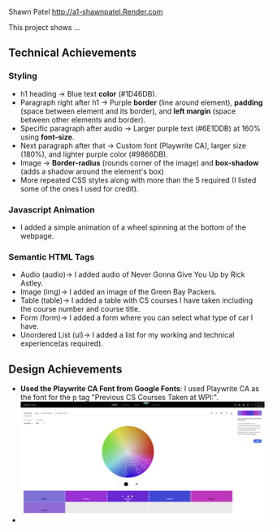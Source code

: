 Shawn Patel
http://a1-shawnpatel.Render.com

This project shows ...

## Technical Achievements
### Styling
- h1 heading → Blue text **color** (#1D46DB).
- Paragraph right after h1 → Purple **border** (line around element), **padding** (space between element and its border), and **left margin** (space between other elements and border).
- Specific paragraph after audio → Larger purple text (#6E1DDB) at 160% using **font-size**.
- Next paragraph after that → Custom font (Playwrite CA), larger size (180%), and lighter purple color (#9866DB).
- Image -> **Border-radius** (rounds corner of the image) and **box-shadow** (adds a shadow around the element's box)
- More repeated CSS styles along with more than the 5 required (I listed some of the ones I used for credit).
### Javascript Animation
- I added a simple animation of a wheel spinning at the bottom of the webpage.
### Semantic HTML Tags
- Audio (audio)-> I added audio of Never Gonna Give You Up by Rick Astley.
- Image (img)-> I added an image of the Green Bay Packers.
- Table (table)-> I added a table with CS courses I have taken including the course number and course title.
- Form (form)-> I added a form where you can select what type of car I have.
- Unordered List (ul)-> I added a list for my working and technical experience(as required).

## Design Achievements
- **Used the Playwrite CA Font from Google Fonts**: I used Playwrite CA as the font for the p tag "Previous CS Courses Taken at WPI:".
- ![Adole Color Pallete](Adobe_Color_Pallete.png)
